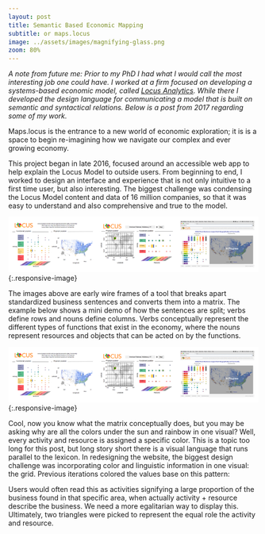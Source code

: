 ```yaml
---
layout: post
title: Semantic Based Economic Mapping
subtitle: or maps.locus
image: ../assets/images/magnifying-glass.png
zoom: 80%
---
```

*A note from future me: Prior to my PhD I had what I would call the most interesting job one could have. I worked at a firm focused on developing a systems-based economic model, called [Locus Analytics](home.locus). While there I developed the design language for communicating a model that is built on semantic and syntactical relations. Below is a post from 2017 regarding some of my work.*

Maps.locus is the entrance to a new world of economic exploration; it is is a space to begin re-imagining how we navigate our complex and ever growing economy.

This project began in late 2016, focused around an accessible web app to help explain the Locus Model to outside users. From beginning to end, I worked to design an interface and experience that is not only intuitive to a first time user, but also interesting. The biggest challenge was condensing the Locus Model content and data of 16 million companies, so that it was easy to understand and also comprehensive and true to the model.

![three screenshots of maps.locus website](/../assets/images/mapslocus/screenshots.png){:.responsive-image}

The images above are early wire frames of a tool that breaks apart standardized business sentences and converts them into a matrix. The example below shows a mini demo of how the sentences are split; verbs define rows and nouns define columns. Verbs conceptually represent the different types of functions that exist in the economy, where the nouns represent resources and objects that can be acted on by the functions.

 ![gif of matrix showing how verbs and nouns are combined to describe economic activity. ex. buy + cars = buy cars](/../assets/images/mapslocus/screenshots.png){:.responsive-image}


Cool, now  you know what the matrix conceptually does, but you may be asking why are all the colors under the sun and rainbow in one visual? Well, every activity and resource is assigned a specific color. This is a topic too long for this post, but long story short there is a visual language that runs parallel to the lexicon.
In redesigning the website, the biggest design challenge was incorporating color and linguistic information in one visual: the grid. Previous iterations colored the values base on this pattern:


Users would often read this as activities signifying a large proportion of the business found in that specific area, when actually activity + resource describe the business. We need a more egalitarian way to display this. Ultimately, two triangles were picked to represent the equal role the activity and resource.

